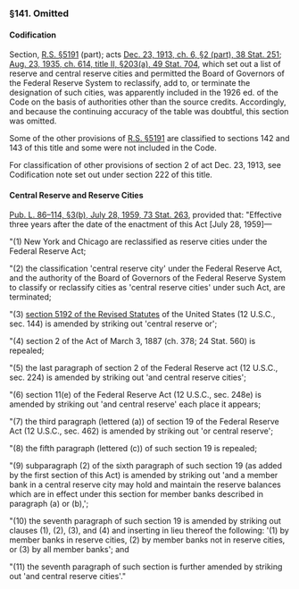 ### §141. Omitted ###

#### Codification ####

Section, [R.S. §5191](/statviewer.htm?volume=rs&page=1004) (part); acts [Dec. 23, 1913, ch. 6, §2 (part), 38 Stat. 251](/statviewer.htm?volume=38&page=251); [Aug. 23, 1935, ch. 614, title II, §203(a), 49 Stat. 704](/statviewer.htm?volume=49&page=704), which set out a list of reserve and central reserve cities and permitted the Board of Governors of the Federal Reserve System to reclassify, add to, or terminate the designation of such cities, was apparently included in the 1926 ed. of the Code on the basis of authorities other than the source credits. Accordingly, and because the continuing accuracy of the table was doubtful, this section was omitted.

Some of the other provisions of [R.S. §5191](/statviewer.htm?volume=rs&page=1004) are classified to sections 142 and 143 of this title and some were not included in the Code.

For classification of other provisions of section 2 of act Dec. 23, 1913, see Codification note set out under section 222 of this title.

#### Central Reserve and Reserve Cities ####

[Pub. L. 86–114, §3(b), July 28, 1959, 73 Stat. 263](/statviewer.htm?volume=73&page=263), provided that: "Effective three years after the date of the enactment of this Act [July 28, 1959]—

"(1) New York and Chicago are reclassified as reserve cities under the Federal Reserve Act;

"(2) the classification 'central reserve city' under the Federal Reserve Act, and the authority of the Board of Governors of the Federal Reserve System to classify or reclassify cities as 'central reserve cities' under such Act, are terminated;

"(3) [section 5192 of the Revised Statutes](/statviewer.htm?volume=rs&page=1004) of the United States (12 U.S.C., sec. 144) is amended by striking out 'central reserve or';

"(4) section 2 of the Act of March 3, 1887 (ch. 378; 24 Stat. 560) is repealed;

"(5) the last paragraph of section 2 of the Federal Reserve act (12 U.S.C., sec. 224) is amended by striking out 'and central reserve cities';

"(6) section 11(e) of the Federal Reserve Act (12 U.S.C., sec. 248e) is amended by striking out 'and central reserve' each place it appears;

"(7) the third paragraph (lettered (a)) of section 19 of the Federal Reserve Act (12 U.S.C., sec. 462) is amended by striking out 'or central reserve';

"(8) the fifth paragraph (lettered (c)) of such section 19 is repealed;

"(9) subparagraph (2) of the sixth paragraph of such section 19 (as added by the first section of this Act) is amended by striking out 'and a member bank in a central reserve city may hold and maintain the reserve balances which are in effect under this section for member banks described in paragraph (a) or (b),';

"(10) the seventh paragraph of such section 19 is amended by striking out clauses (1), (2), (3), and (4) and inserting in lieu thereof the following: '(1) by member banks in reserve cities, (2) by member banks not in reserve cities, or (3) by all member banks'; and

"(11) the seventh paragraph of such section is further amended by striking out 'and central reserve cities'."
